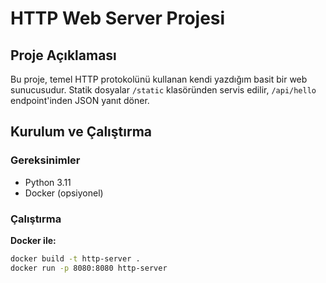 # HTTP Web Server Projesi

## Proje Açıklaması
Bu proje, temel HTTP protokolünü kullanan kendi yazdığım basit bir web sunucusudur. Statik dosyalar `/static` klasöründen servis edilir, `/api/hello` endpoint'inden JSON yanıt döner.

## Kurulum ve Çalıştırma

### Gereksinimler
- Python 3.11
- Docker (opsiyonel)

### Çalıştırma

**Docker ile:**
```bash
docker build -t http-server .
docker run -p 8080:8080 http-server
